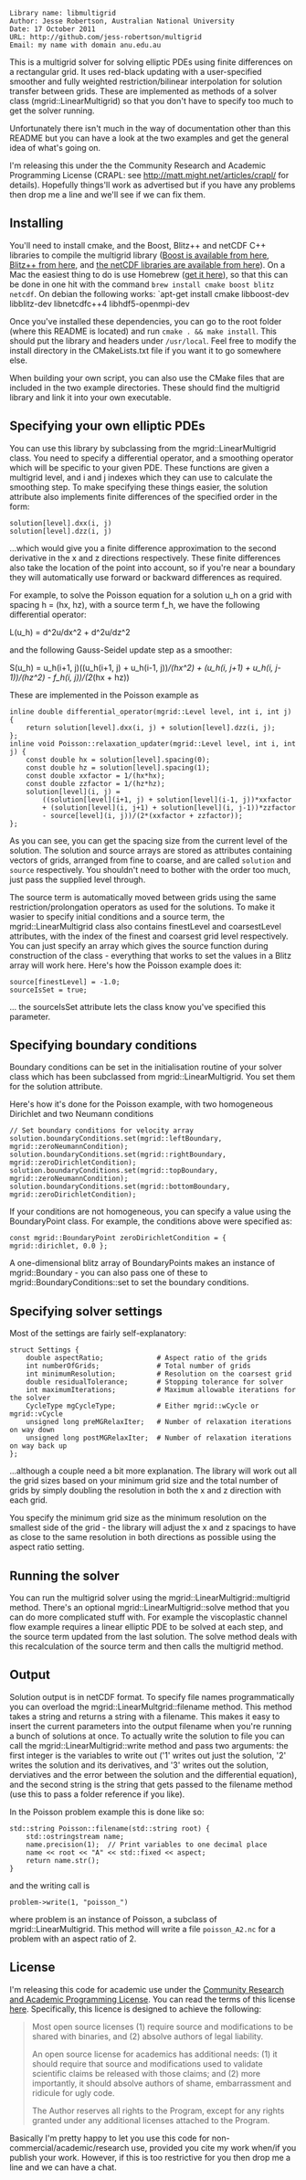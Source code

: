	Library name: libmultigrid
	Author: Jesse Robertson, Australian National University
	Date: 17 October 2011
	URL: http://github.com/jess-robertson/multigrid
	Email: my name with domain anu.edu.au

This is a multigrid solver for solving elliptic PDEs using finite differences on a rectangular grid. It uses red-black updating with a user-specified smoother and fully weighted restriction/bilinear interpolation for solution transfer between grids. These are implemented as methods of a solver class (mgrid::LinearMultigrid) so that you don't have to specify too much to get the solver running.

Unfortunately there isn't much in the way of documentation other than this README but you can have a look at the two examples and get the general idea of what's going on.

I'm releasing this under the the Community Research and Academic Programming License (CRAPL: see http://matt.might.net/articles/crapl/ for details). Hopefully things'll work as advertised but if you have any problems then drop me a line and we'll see if we can fix them.

Installing
----------

You'll need to install cmake, and the Boost, Blitz++ and netCDF C++ libraries to compile the multigrid library ([Boost is available from here][11], [Blitz++ from here][12], and [the netCDF libraries are available from here][13]). On a Mac the easiest thing to do is use Homebrew ([get it here][14]), so that this can be done in one hit with the command `brew install cmake boost blitz netcdf`. On debian the following works: `apt-get install cmake libboost-dev libblitz-dev libnetcdfc++4 libhdf5-openmpi-dev

[11]: www.boost.org/ "Boost homepage"
[12]: http://www.oonumerics.org/blitz/ "Blitz++ homepage"
[13]: http://www.unidata.ucar.edu/downloads/netcdf/index.jsp "NetCDF downloads"
[14]: http://mxcl.github.com/homebrew/ "Homebrew splash page"

Once you've installed these dependencies, you can go to the root folder (where this README is located) and run `cmake . && make install`. This should put the library and headers under `/usr/local`. Feel free to modify the install directory in the CMakeLists.txt file if you want it to go somewhere else.

When building your own script, you can also use the CMake files that are included in the two example directories. These should find the multigrid library and link it into your own executable.

Specifying your own elliptic PDEs
---------------------------------

You can use this library by subclassing from the mgrid::LinearMultigrid class. You need to specify a differential operator, and a smoothing operator which will be specific to your given PDE. These functions are given a multigrid level, and i and j indexes which they can use to calculate the smoothing step. To make specifying these things easier, the solution attribute also implements finite differences of the specified order in the form:

	solution[level].dxx(i, j)
	solution[level].dzz(i, j)

...which would give you a finite difference approximation to the second derivative in the x and z directions respectively. These finite differences also take the location of the point into account, so if you're near a boundary they will automatically use forward or backward differences as required.

For example, to solve the Poisson equation for a solution u_h on a grid with spacing h = (hx, hz), with a source term f_h, we have the following differential operator:

L(u_h) = d^2u/dx^2 + d^2u/dz^2

and the following Gauss-Seidel update step as a smoother:

S(u_h) = u_h(i+1, j)((u_h(i+1, j) + u_h(i-1, j))*/(hx^2)
        + (u_h(i, j+1) + u_h(i, j-1))/(hz^2) 
        - f_h(i, j))/(2*(hx + hz))

These are implemented in the Poisson example as

	inline double differential_operator(mgrid::Level level, int i, int j) {
	    return solution[level].dxx(i, j) + solution[level].dzz(i, j);
	};
	inline void Poisson::relaxation_updater(mgrid::Level level, int i, int j) { 
	    const double hx = solution[level].spacing(0);
	    const double hz = solution[level].spacing(1);
	    const double xxfactor = 1/(hx*hx);
	    const double zzfactor = 1/(hz*hz);
	    solution[level](i, j) = 
	        ((solution[level](i+1, j) + solution[level](i-1, j))*xxfactor
	        + (solution[level](i, j+1) + solution[level](i, j-1))*zzfactor 
	        - source[level](i, j))/(2*(xxfactor + zzfactor));
	};

As you can see, you can get the spacing size from the current level of the solution. The solution and source arrays are stored as attributes containing vectors of grids, arranged from fine to coarse, and are called `solution` and `source` respectively. You shouldn't need to bother with the order too much, just pass the supplied level through.

The source term is automatically moved between grids using the same restriction/prolongation operators as used for the solutions. To make it wasier to specify initial conditions and a source term, the mgrid::LinearMultigrid class also contains finestLevel and coarsestLevel attributes, with the index of the finest and coarsest grid level respectively. You can just specify an array which gives the source function during construction of the class - everything that works to set the values in a Blitz array will work here. Here's how the Poisson example does it:

    source[finestLevel] = -1.0; 
    sourceIsSet = true;   

... the sourceIsSet attribute lets the class know you've specified this parameter.

Specifying boundary conditions
------------------------------

Boundary conditions can be set in the initialisation routine of your solver class which has been subclassed from mgrid::LinearMultigrid. You set them for the solution attribute.

Here's how it's done for the Poisson example, with two homogeneous Dirichlet and two Neumann conditions

	// Set boundary conditions for velocity array 
	solution.boundaryConditions.set(mgrid::leftBoundary,   mgrid::zeroNeumannCondition);
	solution.boundaryConditions.set(mgrid::rightBoundary,  mgrid::zeroDirichletCondition);
	solution.boundaryConditions.set(mgrid::topBoundary,    mgrid::zeroNeumannCondition);    
	solution.boundaryConditions.set(mgrid::bottomBoundary, mgrid::zeroDirichletCondition); 

If your conditions are not homogeneous, you can specify a value using the BoundaryPoint class. For example, the conditions above were specified as:

	const mgrid::BoundaryPoint zeroDirichletCondition = { mgrid::dirichlet, 0.0 };

A one-dimensional blitz array of BoundaryPoints makes an instance of mgrid::Boundary - you can also pass one of these to mgrid::BoundaryConditions::set to set the boundary conditions.

Specifying solver settings
--------------------------

Most of the settings are fairly self-explanatory:

	struct Settings { 
	    double aspectRatio; 			# Aspect ratio of the grids
	    int numberOfGrids; 				# Total number of grids
	    int minimumResolution;			# Resolution on the coarsest grid
	    double residualTolerance;		# Stopping tolerance for solver
	    int maximumIterations;			# Maximum allowable iterations for the solver
	    CycleType mgCycleType;			# Either mgrid::wCycle or mgrid::vCycle
	    unsigned long preMGRelaxIter;	# Number of relaxation iterations on way down
	    unsigned long postMGRelaxIter;	# Number of relaxation iterations on way back up
	};

...although a couple need a bit more explanation. The library will work out all the grid sizes based on your minimum grid size and the total number of grids by simply doubling the resolution in both the x and z direction with each grid. 

You specify the minimum grid size as the minimum resolution on the smallest side of the grid - the library will adjust the x and z spacings to have as close to the same resolution in both directions as possible using the aspect ratio setting.

Running the solver
------------------

You can run the multigrid solver using the mgrid::LinearMultigrid::multigrid method. There's an optional mgrid::LinearMultigrid::solve method that you can do more complicated stuff with. For example the viscoplastic channel flow example requires a linear elliptic PDE to be solved at each step, and the source term updated from the last solution. The solve method deals with this recalculation of the source term and then calls the multigrid method.

Output
------

Solution output is in netCDF format. To specify file names programmatically you can overload the mgrid::LinearMultgrid::filename method. This method takes a string and returns a string with a filename. This makes it easy to insert the current parameters into the output filename when you're running a bunch of solutions at once. To actually write the solution to file you can call the mgrid::LinearMultigrid::write method and pass two arguments: the first integer is the variables to write out ('1' writes out just the solution, '2' writes the solution and its derivatives, and '3' writes out the solution, derviatives and the error between the solution and the differential equation), and the second string is the string that gets passed to the filename method (use this to pass a folder reference if you like).

In the Poisson problem example this is done like so:

	std::string Poisson::filename(std::string root) {
	    std::ostringstream name;  
	    name.precision(1);  // Print variables to one decimal place
	    name << root << "A" << std::fixed << aspect; 
	    return name.str();
	} 

and the writing call is

	problem->write(1, "poisson_")

where problem is an instance of Poisson, a subclass of mgrid::LinearMultigrid. This method will write a file `poisson_A2.nc` for a problem with an aspect ratio of 2.

License
-------

I'm releasing this code for academic use under the [Community Research and Academic Programming License][41]. You can read the terms of this license [here][42]. Specifically, this licence is designed to achieve the following:

> Most open source licenses (1) require source and modifications to be shared with binaries, and (2) absolve authors of legal liability.
>
> An open source license for academics has additional needs: (1) it should require that source and modifications used to validate scientific claims be released with those claims; and (2) more importantly, it should absolve authors of shame, embarrassment and ridicule for ugly code.
>
> The Author reserves all rights to the Program, except for any rights granted under any additional licenses attached to the Program.

Basically I'm pretty happy to let you use this code for non-commercial/academic/research use, provided you cite my work when/if you publish your work. However, if this is too restrictive for you then drop me a line and we can have a chat.

[41]: http://matt.might.net/articles/crapl/ "CRAPL license page"     
[42]: CRAPL_license.html "CRAPL license text"